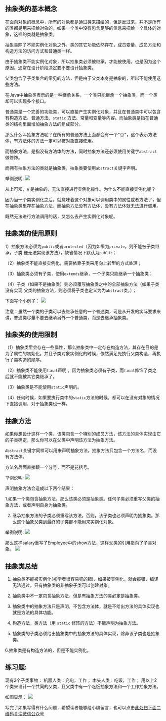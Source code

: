 ## 抽象类的基本概念


在面向对象的概念中，所有的对象都是通过类来描绘的，但是反过来，并不是所有的类都是用来描绘对象的，如果一个类中没有包含足够的信息来描绘一个具体的对象，这样的类就是抽象类。



抽象类除了不能实例化对象之外，类的其它功能依然存在，成员变量、成员方法和构造方法的访问方式和普通类一样。



由于抽象类不能实例化对象，所以抽象类必须被继承，才能被使用。也是因为这个原因，通常在设计阶段决定要不要设计抽象类。



父类包含了子类集合的常见的方法，但是由于父类本身是抽象的，所以不能使用这些方法。



在Java中抽象类表示的是一种继承关系，一个类只能继承一个抽象类，而一个类却可以实现多个接口。



普通类是一个完善的功能类，可以直接产生实例化对象，并且在普通类中可以包含有构造方法、普通方法、`static` 方法、常量和变量等内容。而抽象类是指在普通类的结构里面增加抽象方法的组成部分。



那么什么叫抽象方法呢？在所有的普通方法上面都会有一个`“{}”`，这个表示方法体，有方法体的方法一定可以被对象直接使用。



而抽象方法，是指没有方法体的方法，同时抽象方法还必须使用关键字`abstract`做修饰。

而拥有抽象方法的类就是抽象类，抽象类要使用`abstract`关键字声明。



举例说明:
![](https://gitee.com/duchaochen/gongzhonghao/raw/master/4/30-1.jpg)

从上可知，`A` 是抽象的，无法直接进行实例化操作。为什么不能直接实例化呢？



因为当一个类实例化之后，就意味着这个对象可以调用类中的属性或者方法了，但在抽象类里存在抽象方法，而抽象方法没有方法体，没有方法体就无法进行调用。



既然无法进行方法调用的话，又怎么去产生实例化对象呢。


## 抽象类的使用原则


1）抽象方法必须为`public`或者`protected`（因为如果为`private`，则不能被子类继承，子类  便无法实现该方法），缺省情况下默认为`public`；


（2）抽象类不能直接实例化，需要依靠子类采用向上转型的方式处理；


（3）抽象类必须有子类，使用`extends`继承，一个子类只能继承一个抽象类；


（4）子类（如果不是抽象类）则必须覆写抽象类之中的全部抽象方法（如果子类没有实现  父类的抽象方法，则必须将子类也定义为为`abstract`类。）；



下面写个小例子：
![](https://gitee.com/duchaochen/gongzhonghao/raw/master/4/30-2.jpg)

注意：虽然一个类的子类可以去继承任意的一个普通类，可是从开发的实际要求来讲，普通类尽量不要去继承另外一个普通类，而是去继承抽象类。



## 抽象类的使用限制


（1）抽象类里会存在一些属性，那么抽象类中一定存在构造方法，其存在目的是为了属性的初始化。并且子类对象实例化的时候，依然满足先执行父类构造，再执行子类构造的顺序。



（2）抽象类不能使用`final`声明 ，因为抽象类必须有子类，而`final`修饰了类之后就不能被其它类继承了。



（3）抽象类是不能使用`static`声明的。



（4）任何时候，如果要执行类中的`static`方法的时候，都可以在没有对象的情况下直接调用，对于抽象类也一样。



## 抽象方法


如果你想设计这样一个类，该类包含一个特别的成员方法，该方法的具体实现由它的子类确定，那么你可以在父类中声明该方法为抽象方法。



`Abstract`关键字同样可以用来声明抽象方法，抽象方法只包含一个方法名，而没有方法体。

方法名后面直接跟一个分号，而不是花括号。



举例说明:
![](https://gitee.com/duchaochen/gongzhonghao/raw/master/4/30-3.jpg)

声明抽象方法会造成以下两个结果：

1.如果一个类包含抽象方法，那么该类必须是抽象类。任何子类必须重写父类的抽象方法，或者声明自身为抽象类。



2. 继承抽象方法的子类必须重写该方法。否则，该子类也必须声明为抽象类。那么这个抽象父类到最终的子类都不能用来实例化对象。



举例说明:
![](https://gitee.com/duchaochen/gongzhonghao/raw/master/4/30-4.jpg)

那么这样salary重写了Employee中的show方法，这样父类的引用指向了子类对象。
![](https://gitee.com/duchaochen/gongzhonghao/raw/master/4/30-5.jpg)

## 抽象类总结


1. 抽象类不能被实例化(初学者很容易犯的错)，如果被实例化，就会报错，编译无法通过。只有抽象类的非抽象子类可以创建对象。



2. 抽象类中不一定包含抽象方法，但是有抽象方法的类必定是抽象类。



3. 抽象类中的抽象方法只是声明，不包含方法体，就是不给出方法的具体实现也就是方法的具体功能。



4. 构造方法，类方法（用 `static` 修饰的方法）不能声明为抽象方法。



5. 抽象类的子类必须给出抽象类中的抽象方法的具体实现，除非该子类也是抽象类。



6.抽象类是有构造方法的，但是不能实例化。



## 练习题:


现有2个子类事物： 
机器人类：充电，工作； 
木头人类：吃饭，工作； 
用以上2个类来设计一个共同的父类，且父类中有一个吃饭抽象方法和一个工作抽象方法。



如图显示：
![](https://gitee.com/duchaochen/gongzhonghao/raw/master/4/30-6.jpg)


写完了如果写得有什么问题，希望读者能够给小编留言，也可以点击[此处扫下面二维码关注微信公众号](https://www.ycbbs.vip/?p=28 "此处扫下面二维码关注微信公众号")